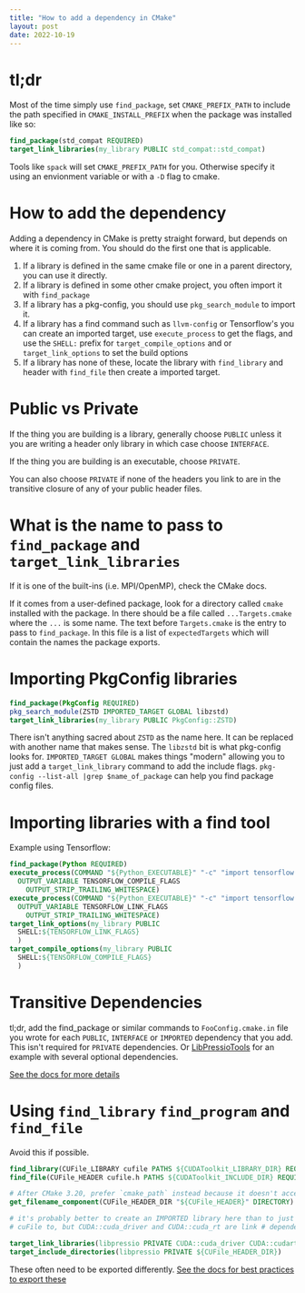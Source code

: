 ```yaml
---
title: "How to add a dependency in CMake"
layout: post
date: 2022-10-19
---
```


# tl;dr

Most of the time simply use `find_package`, set `CMAKE_PREFIX_PATH` to include the path specified in  `CMAKE_INSTALL_PREFIX` when the package was installed like so:

```cmake
find_package(std_compat REQUIRED)
target_link_libraries(my_library PUBLIC std_compat::std_compat)
```

Tools like `spack` will set `CMAKE_PREFIX_PATH` for you.  Otherwise specify it using an envionment variable or with a `-D` flag to cmake.

# How to add the dependency

Adding a dependency in CMake is pretty straight forward, but depends on where it is coming from.  You should do the first one that is applicable.

1. If a library is defined in the same cmake file or one in a parent directory, you can use it directly.
2. If a library is defined in some other cmake project, you often import it with `find_package`
3. If a library has a pkg-config, you should use `pkg_search_module` to import it.
4. If a library has a find command such as `llvm-config` or Tensorflow's you can create an imported target, use `execute_process` to get the flags, and use the `SHELL:` prefix for `target_compile_options` and or `target_link_options` to set the build options
5. If a library has none of these, locate the library with `find_library` and header with `find_file` then create a imported target.

# Public vs Private

If the thing you are building is a library, generally choose `PUBLIC` unless it you are writing a header only library in which case choose `INTERFACE`.

If the thing you are building is an executable, choose `PRIVATE`.

You can also choose `PRIVATE` if none of the headers you link to are in the transitive closure of any of your public header files.


# What is the name to pass to `find_package` and `target_link_libraries`

If it is one of the built-ins (i.e. MPI/OpenMP), check the CMake docs.

If it comes from a user-defined package, look for a directory called `cmake` installed with the package.  In there should be a file called `...Targets.cmake` where the `...` is some name.  The text before `Targets.cmake` is the entry to pass to `find_package`.  In this file is a list of `expectedTargets` which will contain the names the package exports.


# Importing PkgConfig libraries

```cmake
find_package(PkgConfig REQUIRED)
pkg_search_module(ZSTD IMPORTED_TARGET GLOBAL libzstd)
target_link_libraries(my_library PUBLIC PkgConfig::ZSTD)
```

There isn't anything sacred about `ZSTD` as the name here.  It can be replaced with another name that makes sense.
The `libzstd` bit is what pkg-config looks for.
`IMPORTED_TARGET GLOBAL` makes things "modern" allowing you to just add a `target_link_library` command to add the include flags.
`pkg-config --list-all |grep $name_of_package` can help you find package config files.


# Importing libraries with a find tool

Example using Tensorflow:

```cmake
find_package(Python REQUIRED)
execute_process(COMMAND "${Python_EXECUTABLE}" "-c" "import tensorflow as tf; print(*tf.sysconfig.get_compile_flags())"
  OUTPUT_VARIABLE TENSORFLOW_COMPILE_FLAGS
	OUTPUT_STRIP_TRAILING_WHITESPACE)
execute_process(COMMAND "${Python_EXECUTABLE}" "-c" "import tensorflow as tf; print(*tf.sysconfig.get_link_flags())"
  OUTPUT_VARIABLE TENSORFLOW_LINK_FLAGS
	OUTPUT_STRIP_TRAILING_WHITESPACE)
target_link_options(my_library PUBLIC
  SHELL:${TENSORFLOW_LINK_FLAGS}
  )
target_compile_options(my_library PUBLIC
  SHELL:${TENSORFLOW_COMPILE_FLAGS}
  )
```

# Transitive Dependencies

tl;dr, add the find_package or similar commands to `FooConfig.cmake.in` file
you wrote for each `PUBLIC`, `INTERFACE` or `IMPORTED` dependency that you add.
This isn't required for `PRIVATE` dependencies. Or
[LibPressioTools](https://github.com/robertu94/pressio-tools/blob/f2bc306102845cdf8a4a1602b9bf1091db5c2e04/LibPressioToolsConfig.cmake.in#L8-L35)
for an example with several optional dependencies.

[See the docs for more details](https://cmake.org/cmake/help/latest/module/CMakePackageConfigHelpers.html)

# Using `find_library` `find_program` and `find_file`

Avoid this if possible.

```cmake
find_library(CUFile_LIBRARY cufile PATHS ${CUDAToolkit_LIBRARY_DIR} REQUIRED)
find_file(CUFile_HEADER cufile.h PATHS ${CUDAToolkit_INCLUDE_DIR} REQUIRED)

# After CMake 3.20, prefer `cmake_path` instead because it doesn't access the filesystem
get_filename_component(CUFile_HEADER_DIR "${CUFile_HEADER}" DIRECTORY)

# it's probably better to create an IMPORTED library here than to just add them all to the library I want to link
# cuFile to, but CUDA::cuda_driver and CUDA::cuda_rt are link # dependencies for cufile that I found in the documentation

target_link_libraries(libpressio PRIVATE CUDA::cuda_driver CUDA::cudart ${CUFile_LIBRARY})
target_include_directories(libpressio PRIVATE ${CUFile_HEADER_DIR})
```

These often need to be exported differently.  [See the docs for best practices to export these](https://cmake.org/cmake/help/latest/manual/cmake-developer.7.html#find-modules)
